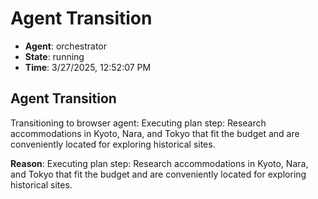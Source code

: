 # Agent Transition

- **Agent**: orchestrator
- **State**: running
- **Time**: 3/27/2025, 12:52:07 PM

## Agent Transition

Transitioning to browser agent: Executing plan step: Research accommodations in Kyoto, Nara, and Tokyo that fit the budget and are conveniently located for exploring historical sites.

**Reason**: Executing plan step: Research accommodations in Kyoto, Nara, and Tokyo that fit the budget and are conveniently located for exploring historical sites.


